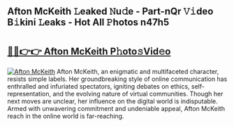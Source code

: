 ## Afton McKeith 𝙻eaked 𝙽u𝚍e - Part-nQr 𝚅𝚒deo B𝚒kini 𝙻eaks - Hot All 𝙿hotos n47h5

# <h2><a href="http://ld0iaw.urlbe.top/?page=Afton+McKeith">🔗🔗👉👉 Afton McKeith P𝚑oto𝚜Vid𝚎o</a></h2>

[![Afton McKeith](https://i.imgur.com/eBuTRDB.gif)](http://ld0iaw.urlbe.top/?page=Afton+McKeith)
Afton McKeith, an enigmatic and multifaceted character, resists simple labels. Her groundbreaking style of online communication has enthralled and infuriated spectators, igniting debates on ethics, self-representation, and the evolving nature of virtual communities. Though her next moves are unclear, her influence on the digital world is indisputable. Armed with unwavering commitment and undeniable appeal, Afton McKeith reach in the online world is far-reaching.
